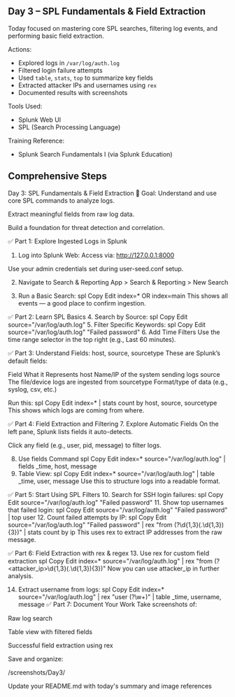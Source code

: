 ## Day 3 – SPL Fundamentals & Field Extraction

Today focused on mastering core SPL searches, filtering log events, and performing basic field extraction.

Actions:
- Explored logs in `/var/log/auth.log`
- Filtered login failure attempts
- Used `table`, `stats`, `top` to summarize key fields
- Extracted attacker IPs and usernames using `rex`
- Documented results with screenshots

Tools Used:
- Splunk Web UI
- SPL (Search Processing Language)

Training Reference:
- Splunk Search Fundamentals I (via Splunk Education)


## Comprehensive Steps
Day 3: SPL Fundamentals & Field Extraction
🎯 Goal:
Understand and use core SPL commands to analyze logs.

Extract meaningful fields from raw log data.

Build a foundation for threat detection and correlation.

✅ Part 1: Explore Ingested Logs in Splunk
1. Log into Splunk Web:
Access via: http://127.0.0.1:8000

Use your admin credentials set during user-seed.conf setup.

2. Navigate to Search & Reporting
App > Search & Reporting > New Search

3. Run a Basic Search:
spl
Copy
Edit
index=* OR index=main
This shows all events — a good place to confirm ingestion.

✅ Part 2: Learn SPL Basics
4. Search by Source:
spl
Copy
Edit
source="/var/log/auth.log"
5. Filter Specific Keywords:
spl
Copy
Edit
source="/var/log/auth.log" "Failed password"
6. Add Time Filters
Use the time range selector in the top right (e.g., Last 60 minutes).

✅ Part 3: Understand Fields: host, source, sourcetype
These are Splunk’s default fields:

Field	What it Represents
host	Name/IP of the system sending logs
source	The file/device logs are ingested from
sourcetype	Format/type of data (e.g., syslog, csv, etc.)

Run this:
spl
Copy
Edit
index=* | stats count by host, source, sourcetype
This shows which logs are coming from where.

✅ Part 4: Field Extraction and Filtering
7. Explore Automatic Fields
On the left pane, Splunk lists fields it auto-detects.

Click any field (e.g., user, pid, message) to filter logs.

8. Use fields Command
spl
Copy
Edit
index=* source="/var/log/auth.log" | fields _time, host, message
9. Table View:
spl
Copy
Edit
index=* source="/var/log/auth.log" | table _time, user, message
Use this to structure logs into a readable format.

✅ Part 5: Start Using SPL Filters
10. Search for SSH login failures:
spl
Copy
Edit
source="/var/log/auth.log" "Failed password"
11. Show top usernames that failed login:
spl
Copy
Edit
source="/var/log/auth.log" "Failed password" | top user
12. Count failed attempts by IP:
spl
Copy
Edit
source="/var/log/auth.log" "Failed password" | rex "from (?<ip>\d{1,3}(\.\d{1,3}){3})" | stats count by ip
This uses rex to extract IP addresses from the raw message.

✅ Part 6: Field Extraction with rex & regex
13. Use rex for custom field extraction
spl
Copy
Edit
index=* source="/var/log/auth.log" | rex "from (?<attacker_ip>\d{1,3}(\.\d{1,3}){3})"
Now you can use attacker_ip in further analysis.

14. Extract username from logs:
spl
Copy
Edit
index=* source="/var/log/auth.log" | rex "user (?<username>\w+)" | table _time, username, message
✅ Part 7: Document Your Work
Take screenshots of:

Raw log search

Table view with filtered fields

Successful field extraction using rex

Save and organize:

/screenshots/Day3/

Update your README.md with today's summary and image references

